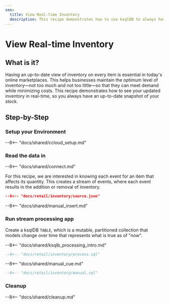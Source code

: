 ```yaml
---
seo:
  title: View Real-time Inventory
  description: This recipe demonstrates how to use ksqlDB to always have an up-to-date snapshot of your inventory.
---
```


# View Real-time Inventory

## What is it?

Having an up-to-date view of inventory on every item is essential in today's online marketplaces.
This helps businesses maintain the optimum level of inventory—not too much and not too little—so that they can meet demand while minimizing costs.
This recipe demonstrates how to see your updated inventory in real-time, so you always have an up-to-date snapshot of your stock.

## Step-by-Step

### Setup your Environment

--8<-- "docs/shared/ccloud_setup.md"

### Read the data in

--8<-- "docs/shared/connect.md"

For this recipe, we are interested in knowing each event for an item that affects its quantity.
This creates a stream of events, where each event results in the addition or removal of inventory.

```json
--8<-- "docs/retail/inventory/source.json"
```

--8<-- "docs/shared/manual_insert.md"

### Run stream processing app

Create a ksqlDB `TABLE`, which is a mutable, partitioned collection that models change over time that represents what is true as of "now".

--8<-- "docs/shared/ksqlb_processing_intro.md"

```sql
--8<-- "docs/retail/inventory/process.sql"
```

--8<-- "docs/shared/manual_cue.md"

```sql
--8<-- "docs/retail/inventory/manual.sql"
```

### Cleanup

--8<-- "docs/shared/cleanup.md"
